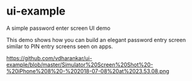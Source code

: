 # ui-example
A simple password enter screen UI demo

This demo shows how you can build an elegant password entry screen similar to PIN entry screens seen on apps.

https://github.com/vdharankar/ui-example/blob/master/Simulator%20Screen%20Shot%20-%20iPhone%208%20-%202018-07-08%20at%2023.53.08.png
